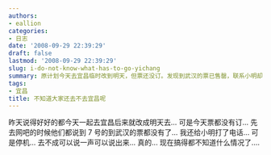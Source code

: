 ```yaml
---
authors:
- eallion
categories:
- 日志
date: '2008-09-29 22:39:29'
draft: false
lastmod: '2008-09-29 22:39:29'
slug: i-do-not-know-what-has-to-go-yichang
summary: 原计划今天去宜昌临时改到明天，但票还没订。发现到武汉的票已售罄，联系小明却停机。行程混乱无人沟通，现在完全不清楚状况。
tags:
- 宜昌
title: 不知道大家还去不去宜昌呢
---
```


昨天说得好好的都今天一起去宜昌后来就改成明天去...
可是今天票都没有订... 先去网吧的时候他们都说到 7 号的到武汉的票都没有了...
我还给小明打了电话... 可是停机...
去不成可以说一声可以说出来... 真的...
现在搞得都不知道什么情况了....